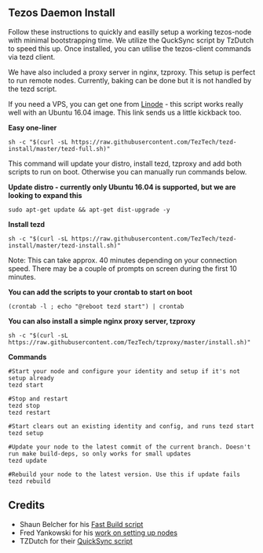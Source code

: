 ## Tezos Daemon Install

Follow these instructions to quickly and easilly setup a working tezos-node with minimal bootstrapping time. We utilize the QuckSync script by TzDutch to speed this up. Once installed, you can utilise the tezos-client commands via tezd client.

We have also included a proxy server in nginx, tzproxy. This setup is perfect to run remote nodes. Currently, baking can be done but it is not handled by the tezd script.

If you need a VPS, you can get one from [Linode](https://www.linode.com/?r=21a74a74d5abf8e5056f656262ea59a832d29f93) - this script works really well with an Ubuntu 16.04 image. This link sends us a little kickback too.

**Easy one-liner**
```
sh -c "$(curl -sL https://raw.githubusercontent.com/TezTech/tezd-install/master/tezd-full.sh)"
```
This command will update your distro, install tezd, tzproxy and add both scripts to run on boot. Otherwise you can manually run commands below.

**Update distro - currently only Ubuntu 16.04 is supported, but we are looking to expand this**
```
sudo apt-get update && apt-get dist-upgrade -y
```

**Install tezd**
```
sh -c "$(curl -sL https://raw.githubusercontent.com/TezTech/tezd-install/master/tezd-install.sh)"
```
Note: This can take approx. 40 minutes depending on your connection speed. There may be a couple of prompts on screen during the first 10 minutes.

**You can add the scripts to your crontab to start on boot**
```
(crontab -l ; echo "@reboot tezd start") | crontab 
```

**You can also install a simple nginx proxy server, tzproxy**
```
sh -c "$(curl -sL https://raw.githubusercontent.com/TezTech/tzproxy/master/install.sh)"
```

**Commands**
```
#Start your node and configure your identity and setup if it's not setup already
tezd start

#Stop and restart
tezd stop
tezd restart

#Start clears out an existing identity and config, and runs tezd start
tezd setup

#Update your node to the latest commit of the current branch. Doesn't run make build-deps, so only works for small updates
tezd update

#Rebuild your node to the latest version. Use this if update fails
tezd rebuild

```
## Credits
- Shaun Belcher for his [Fast Build script](https://medium.com/@shaunbelcher/building-tezos-on-ubuntu-fast-build-b2397bf01678)
- Fred Yankowski for his [work on setting up nodes](https://github.com/tezoscommunity/FAQ/blob/master/Compile_Mainnet.md)
- TZDutch for their [QuickSync script](https://www.tzdutch.com/quicksync/)
